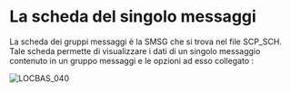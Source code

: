 # La scheda del singolo messaggi
La scheda dei gruppi messaggi è la SMSG che si trova nel file SCP_SCH. Tale scheda permette di visualizzare i dati di un singolo messaggio contenuto in un gruppo messaggi e le opzioni ad esso collegato : 


![LOCBAS_040](http://localhost:3000/immagini/MBDOC_SCH-SMSG/LOCBAS_040.png)